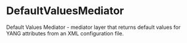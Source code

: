 # DefaultValuesMediator
Default Values Mediator - mediator layer that returns default values for YANG attributes from an XML configuration file.
